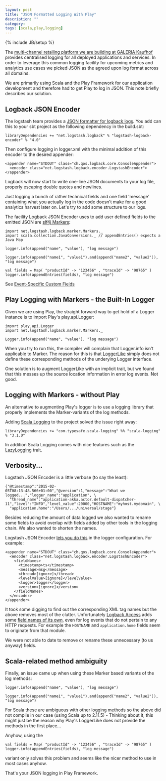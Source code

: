 ```yaml
---
layout: post
title: "JSON Formatted Logging With Play"
description: ""
category:
tags: [scala,play,logging]
---
```

{% include JB/setup %}

The [multi-channel retailing platform we are building at GALERIA Kaufhof](http://www.startplatz.de/event/galeria-sucht-hacker/) provides
centralised logging for all deployed applications and services. In order to leverage this common logging facility for 
upcoming metrics and analytics use cases we picked JSON as the agreed upon log format across all
domains.

We are primarily using Scala and the Play Framework for our application development and
therefore had to get Play to log in JSON. This note briefly describes our solution.

## Logback JSON Encoder

The logstash team provides a [JSON formatter for logback logs](https://github.com/logstash/logstash-logback-encoder). You add
can this to your sbt project as the following dependency in the build.sbt:

    libraryDependencies += "net.logstash.logback" % "logstash-logback-encoder" % "4.0"

Then configure logging in logger.xml with the minimal addition of this encoder to
the desired appender:

    <appender name="STDOUT" class="ch.qos.logback.core.ConsoleAppender">
      <encoder class="net.logstash.logback.encoder.LogstashEncoder">
    </appender>

Logback will now start to write one-line JSON documents to your log file, properly escaping double quotes
and newlines.

Just logging a bunch of rather technical fields and one field 'message' containing what you
actually log in the code doesn't make for a good analytics harvest later on. Let's try to
add some structure to our logs.

The facility Logback JSON Encoder uses to add user defined fields to the emitted JSON are
[slf4j Markers](http://slf4j.org/api/org/slf4j/Marker.html):

    import net.logstash.logback.marker.Markers._
    import scala.collection.JavaConversions._ // appendEntries() expects a Java Map
    
    logger.info(append("name", "value"), "log message")
    
    logger.info(append("name1", "value1").and(append("name2", "value2")), "log message")
    
    val fields = Map( "productId" -> "123456" , "traceId" -> "98765" )
    logger.info(appendEntries(fields), "log message")

See [Event-Specific Custom Fields](https://github.com/logstash/logstash-logback-encoder#loggingevent_custom_event)

## Play Logging with Markers - the Built-In Logger

Given we are using Play, the straight forward way to get hold of a Logger instance is
to import Play's play.api.Logger:

    import play.api.Logger
    import net.logstash.logback.marker.Markers._
    
    Logger.info(append("name", "value"), "log message")

When you try to run this, the compiler will complain that Logger.info isn't applicable to
Marker. The reason for this is that [LoggerLike](https://github.com/playframework/playframework/blob/master/framework/src/play/src/main/scala/play/api/Logger.scala#L15)
simply does not define these corresponding methods of the underying Logger interface.

One solution is to augment LoggerLike with an implicit trait, but we found that this messes up the
source location information in error log events. Not good.

## Logging with Markers - without Play

An alternative to augmenting Play's logger is to use a logging library that properly implements
the Marker-variants of the log methods.

Adding [Scala Logging](https://github.com/typesafehub/scala-logging) to the project solved the
issue right away:

    libraryDependencies += "com.typesafe.scala-logging" %% "scala-logging" % "3.1.0"

In addition Scala Logging comes with nice features such as the
[LazyLogging](https://github.com/typesafehub/scala-logging#using-scala-logging) trait.

## Verbosity...

Logstash JSON Encoder is a little verbose (to say the least):

    {"@timestamp":"2015-02-05T08:13:48.566+01:00","@version":1,"message":"What we logged...","logger_name":"application", \
      "thread_name":"application-akka.actor.default-dispatcher-11","level":"INFO","level_value":20000,"HOSTNAME":"myhost.mydomain", \
      "application.home":"/Users/.../universal/stage"}

Besides reducing the amount of data logged we also wanted to rename some fields to avoid
overlap with fields added by other tools in the logging chain. We also wanted to shorten
the names.

Logstash JSON Encoder [lets you do this](https://github.com/logstash/logstash-logback-encoder#custom_field_names)
 in the logger configuration. For example:

    <appender name="STDOUT" class="ch.qos.logback.core.ConsoleAppender">
      <encoder class="net.logstash.logback.encoder.LogstashEncoder">
        <fieldNames>
          <timestamp>ts</timestamp>
          <message>msg</message>
          <thread>[ignore]</thread>
          <levelValue>[ignore]</levelValue>
          <logger>logger</logger>
          <version>[ignore]</version>
        </fieldNames>
      </encoder>
    </appender>

It took some digging to find out the corresponding XML tag names but the above removes
most of the clutter.  Unfortunately [Logback Access](http://logback.qos.ch/access.html)
adds some [field names of its own](https://github.com/logstash/logstash-logback-encoder/blob/master/src/main/java/net/logstash/logback/fieldnames/LogstashAccessFieldNames.java),
even for log events that do not pertain to any HTTP requests. For example
the `HOSTNAME` and `application.home` fields seem to originate from that
module.

We were not able to date to remove or rename these unnecessary (to us anyway) fields.

## Scala-related method ambiguity

Finally, an issue came up when using these Marker based variants of the
log methods:

    logger.info(append("name", "value"), "log message")
    
    logger.info(append("name1", "value1").and(append("name2", "value2")), "log message")

For Scala these are ambiguous with other logging methods so the above did
not compile in our case (using Scala up to 2.11.5) - Thinking about it, this might just be the
reason why Play's LoggerLike does not provide the methods in the first place...

Anyhow, using the 

    val fields = Map( "productId" -> "123456" , "traceId" -> "98765" )
    logger.info(appendEntries(fields), "log message")

variant only solves this problem and seems like the nicer method to use
in most cases anyhow.

That's your JSON logging in Play Framework.




    
